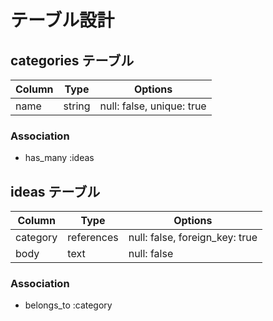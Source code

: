 # テーブル設計

## categories テーブル

| Column | Type   | Options                   |
| ------ | ------ | ------------------------- |
| name   | string | null: false, unique: true |

### Association

- has_many :ideas

## ideas テーブル

| Column   | Type       | Options                        |
| -------- | ---------- | ------------------------------ |
| category | references | null: false, foreign_key: true |
| body     | text       | null: false                    |

### Association

- belongs_to :category